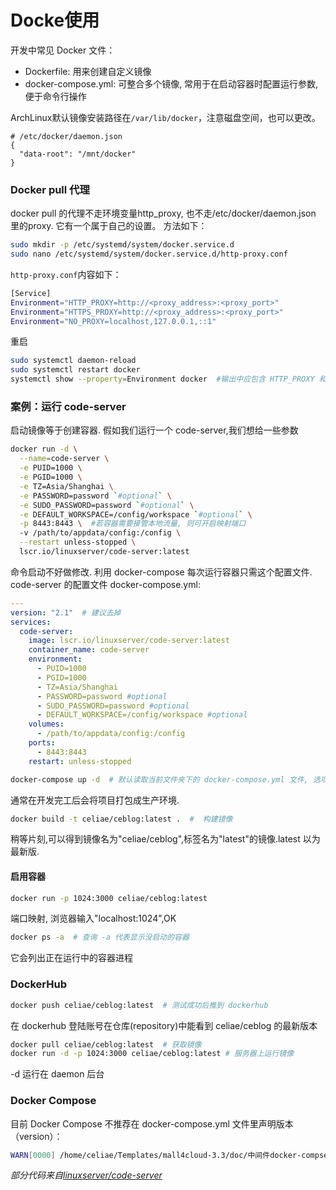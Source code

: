 # Docke使用

开发中常见 Docker 文件：
- Dockerfile: 用来创建自定义镜像
- docker-compose.yml: 可整合多个镜像, 常用于在启动容器时配置运行参数,便于命令行操作

ArchLinux默认镜像安装路径在`/var/lib/docker`，注意磁盘空间，也可以更改。
```shell
# /etc/docker/daemon.json
{
  "data-root": "/mnt/docker"
}
```

### Docker pull 代理
docker pull 的代理不走环境变量http_proxy, 也不走/etc/docker/daemon.json 里的proxy. 它有一个属于自己的设置。
方法如下：
```bash
sudo mkdir -p /etc/systemd/system/docker.service.d
sudo nano /etc/systemd/system/docker.service.d/http-proxy.conf
```

`http-proxy.conf`内容如下：
```bash
[Service]
Environment="HTTP_PROXY=http://<proxy_address>:<proxy_port>"
Environment="HTTPS_PROXY=http://<proxy_address>:<proxy_port>"
Environment="NO_PROXY=localhost,127.0.0.1,::1"
```

重启
```bash
sudo systemctl daemon-reload
sudo systemctl restart docker
systemctl show --property=Environment docker  #输出中应包含 HTTP_PROXY 和 HTTPS_PROXY
```

### 案例：运行 code-server

启动镜像等于创建容器. 假如我们运行一个 code-server,我们想给一些参数

```bash
docker run -d \
  --name=code-server \
  -e PUID=1000 \
  -e PGID=1000 \
  -e TZ=Asia/Shanghai \
  -e PASSWORD=password `#optional` \
  -e SUDO_PASSWORD=password `#optional` \
  -e DEFAULT_WORKSPACE=/config/workspace `#optional` \
  -p 8443:8443 \  #若容器需要接管本地流量, 则可开启映射端口
  -v /path/to/appdata/config:/config \
  --restart unless-stopped \
  lscr.io/linuxserver/code-server:latest
```


命令启动不好做修改. 利用 docker-compose 每次运行容器只需这个配置文件. code-server 的配置文件 docker-compose.yml:
```yml
---
version: "2.1"  # 建议去掉
services:
  code-server:
    image: lscr.io/linuxserver/code-server:latest
    container_name: code-server
    environment:
      - PUID=1000
      - PGID=1000
      - TZ=Asia/Shanghai
      - PASSWORD=password #optional
      - SUDO_PASSWORD=password #optional
      - DEFAULT_WORKSPACE=/config/workspace #optional
    volumes:
      - /path/to/appdata/config:/config
    ports:
      - 8443:8443
    restart: unless-stopped
```

```bash
docker-compose up -d  # 默认读取当前文件夹下的 docker-compose.yml 文件, 选项 -d 意为 daemon 使它运行在后台
```

通常在开发完工后会将项目打包成生产环境.

```bash
docker build -t celiae/ceblog:latest .  #  构建镜像 
```

稍等片刻,可以得到镜像名为"celiae/ceblog",标签名为"latest"的镜像.latest 以为最新版.

#### 启用容器

```bash
docker run -p 1024:3000 celiae/ceblog:latest
```

端口映射, 浏览器输入"localhost:1024",OK

```bash
docker ps -a  # 查询 -a 代表显示没启动的容器
```

它会列出正在运行中的容器进程

### DockerHub

```bash
docker push celiae/ceblog:latest  # 测试成功后推到 dockerhub
```

在 dockerhub 登陆账号在仓库(repository)中能看到 celiae/ceblog 的最新版本

```bash
docker pull celiae/ceblog:latest  # 获取镜像
docker run -d -p 1024:3000 celiae/ceblog:latest # 服务器上运行镜像
```

-d 运行在 daemon 后台

### Docker Compose

目前 Docker Compose 不推荐在 docker-compose.yml 文件里声明版本（version）：

```bash
WARN[0000] /home/celiae/Templates/mall4cloud-3.3/doc/中间件docker-compse一键安装/docker-compose.yaml: the attribute `version` is obsolete, it will be ignored, please remove it to avoid potential confusion
```

*部分代码来自[linuxserver/code-server](https://hub.docker.com/r/linuxserver/code-server)*